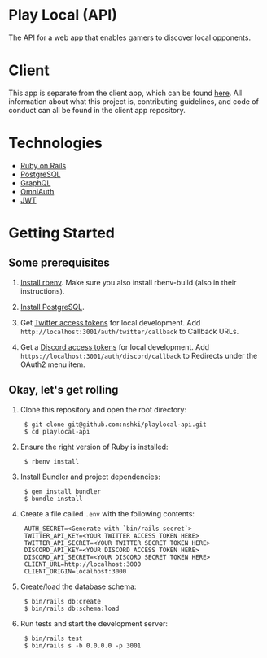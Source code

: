 Play Local (API)
================

The API for a web app that enables gamers to discover local opponents.


# Client

This app is separate from the client app, which can be found [here](https://github.com/nshki/playlocal-client).
All information about what this project is, contributing guidelines, and code of
conduct can all be found in the client app repository.


# Technologies

- [Ruby on Rails](https://rubyonrails.org/)
- [PostgreSQL](https://www.postgresql.org/)
- [GraphQL](https://github.com/rmosolgo/graphql-ruby)
- [OmniAuth](https://github.com/omniauth/omniauth)
- [JWT](https://github.com/jwt/ruby-jwt)


# Getting Started

## Some prerequisites

1. [Install rbenv](https://github.com/rbenv/rbenv#installation). Make sure you
   also install rbenv-build (also in their instructions).

2. [Install PostgreSQL](https://www.postgresql.org/download/).

3. Get [Twitter access tokens](https://developer.twitter.com/en/docs/basics/authentication/guides/access-tokens.html)
   for local development. Add `http://localhost:3001/auth/twitter/callback` to
   Callback URLs.

4. Get a [Discord access tokens](https://discordapp.com/developers/applications/#top)
   for local development. Add `https://localhost:3001/auth/discord/callback` to
   Redirects under the OAuth2 menu item.

## Okay, let's get rolling

1. Clone this repository and open the root directory:

        $ git clone git@github.com:nshki/playlocal-api.git
        $ cd playlocal-api

2. Ensure the right version of Ruby is installed:

        $ rbenv install

3. Install Bundler and project dependencies:

        $ gem install bundler
        $ bundle install

4. Create a file called `.env` with the following contents:

        AUTH_SECRET=<Generate with `bin/rails secret`>
        TWITTER_API_KEY=<YOUR TWITTER ACCESS TOKEN HERE>
        TWITTER_API_SECRET=<YOUR TWITTER SECRET TOKEN HERE>
        DISCORD_API_KEY=<YOUR DISCORD ACCESS TOKEN HERE>
        DISCORD_API_SECRET=<YOUR DISCORD SECRET TOKEN HERE>
        CLIENT_URL=http://localhost:3000
        CLIENT_ORIGIN=localhost:3000

5. Create/load the database schema:

        $ bin/rails db:create
        $ bin/rails db:schema:load

6. Run tests and start the development server:

        $ bin/rails test
        $ bin/rails s -b 0.0.0.0 -p 3001
